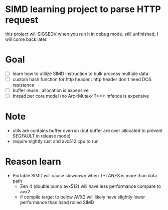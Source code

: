 # SIMD learning project to parse HTTP request
this project will SIGSEGV when you run it in debug mode.
still unfinished, I will come back later.

# Goal
- [ ] learn how to utilize SIMD instruction to bulk process multiple data
- [ ] custom hash function for http header : http header don't need DOS resistance
- [ ] buffer reuse : allocation is expensive
- [ ] thread per core model (no Arc&lt;Mutex&lt;T&gt;&gt;): mfence is expensive

# Note
- utils are contains buffer overrun (but buffer are over allocated to prevent SEGFAULT in release mode)
- require nightly rust and avx512 cpu to run

# Reason learn
- Portable SIMD will cause slowdown when T*LANES is more than data path
  - Zen 4 (double pump avx512) will have less performance compare to avx2
  - if compile target to below AVX2 will likely have slightly lower performance than hand rolled SIMD